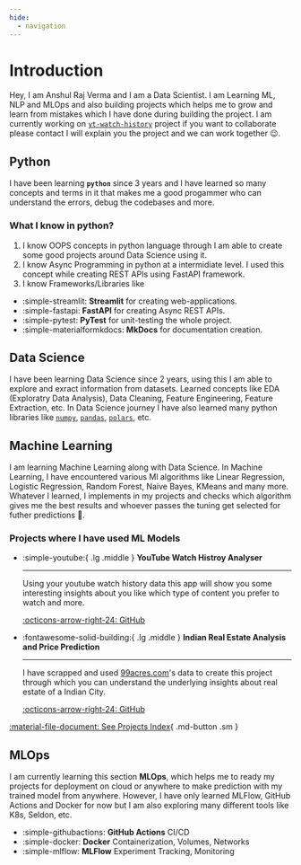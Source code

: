 ```yaml
---
hide:
  - navigation
---
```


# Introduction

Hey, I am Anshul Raj Verma and I am a Data Scientist. I am Learning ML, NLP and MLOps and also building projects which helps me to grow and learn from mistakes which I have done during building the project. I am currently working on [`yt-watch-history`](https://github.com/arv-anshul/yt-watch-history) project if you want to collaborate please contact I will explain you the project and we can work together 😉.

## Python

I have been learning **`python`** since 3 years and I have learned so many concepts and terms in it that makes me a good progammer who can understand the errors, debug the codebases and more.

### What I know in python?

1.  I know OOPS concepts in python language through I am able to create some good projects around Data Science using it.
2.  I know Async Programming in python at a intermidiate level. I used this concept while creating REST APIs using FastAPI framework.
3.  I know Frameworks/Libraries like

<div class="grid cards" markdown>

- :simple-streamlit: **Streamlit** for creating web-applications.
- :simple-fastapi: **FastAPI** for creating Async REST APIs.
- :simple-pytest: **PyTest** for unit-testing the whole project.
- :simple-materialformkdocs: **MkDocs** for documentation creation.

</div>

## Data Science

I have been learning Data Science since 2 years, using this I am able to explore and exract information from datasets. Learned concepts like EDA (Exploratry Data Analysis), Data Cleaning, Feature Engineering, Feature Extraction, etc.
In Data Science journey I have also learned many python libraries like [`numpy`](https://numpy.org/doc/), [`pandas`](https://pandas.pydata.org/docs/), [`polars`](https://pola.rs), etc.

## Machine Learning

I am learning Machine Learning along with Data Science. In Machine Learning, I have encountered various Ml algorithms like Linear Regression, Logistic Regression, Random Forest, Naive Bayes, KMeans and many more. Whatever I learned, I implements in my projects and checks which algorithm gives me the best results and whoever passes the tuning get selected for futher predictions 🧐.

### Projects where I have used ML Models

<div class="grid cards" markdown>

  - :simple-youtube:{ .lg .middle } **YouTube Watch Histroy Analyser**

    ---

    Using your youtube watch history data this app will show you some interesting insights about you like which type of content you prefer to watch and more.

    [:octicons-arrow-right-24: GitHub](https://github.com/arv-anshul/yt-watch-history)

  - :fontawesome-solid-building:{ .lg .middle } **Indian Real Estate Analysis and Price Prediction**

    ---

    I have scrapped and used [99acres.com](https://99acres.com)'s data to create this project through which you can understand the underlying insights about real estate of a Indian City.

    [:octicons-arrow-right-24: GitHub](https://github.com/arv-anshul/campusx-real-estate)

</div>

[:material-file-document: See Projects Index](./portfolio/projects_index.md){ .md-button .sm }

## MLOps

I am currently learning this section **MLOps**, which helps me to ready my projects for deployment on cloud or anywhere to make prediction with my trained model from anywhere. However, I have only learned MLFlow, GitHub Actions and Docker for now but I am also exploring many different tools like K8s, Seldon, etc.

<div class="grid cards" markdown>

- :simple-githubactions: **GitHub Actions** CI/CD
- :simple-docker: **Docker** Containerization, Volumes, Networks
- :simple-mlflow: **MLFlow** Experiment Tracking, Monitoring

</div>
